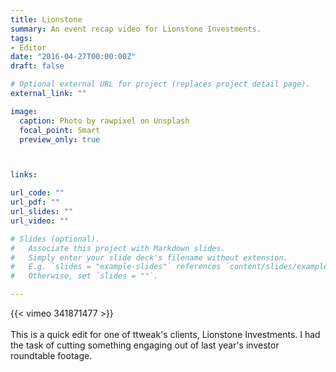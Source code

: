 ```yaml
---
title: Lionstone
summary: An event recap video for Lionstone Investments.
tags:
- Editor
date: "2016-04-27T00:00:00Z"
draft: false

# Optional external URL for project (replaces project detail page).
external_link: ""

image:
  caption: Photo by rawpixel on Unsplash
  focal_point: Smart
  preview_only: true



links:

url_code: ""
url_pdf: ""
url_slides: ""
url_video: ""

# Slides (optional).
#   Associate this project with Markdown slides.
#   Simply enter your slide deck's filename without extension.
#   E.g. `slides = "example-slides"` references `content/slides/example-slides.md`.
#   Otherwise, set `slides = ""`.

---
```


{{< vimeo 341871477 >}}
<br>
<br>
This is a quick edit for one of ttweak's clients, Lionstone Investments. I had the task of cutting something engaging out of last year's investor roundtable footage.